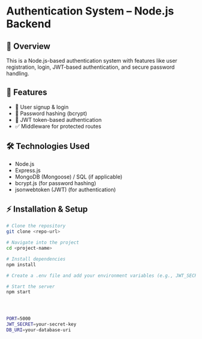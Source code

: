 # Authentication System – Node.js Backend

## 🚀 Overview
This is a Node.js-based authentication system with features like user registration, login, JWT-based authentication, and secure password handling.

## 📂 Features
- 🔑 User signup & login  
- 🔐 Password hashing (bcrypt)  
- 🔄 JWT token-based authentication  
- ✅ Middleware for protected routes  

## 🛠️ Technologies Used
- Node.js  
- Express.js  
- MongoDB (Mongoose) / SQL (if applicable)  
- bcrypt.js (for password hashing)  
- jsonwebtoken (JWT) (for authentication)  

## ⚡ Installation & Setup
```bash
# Clone the repository
git clone <repo-url>

# Navigate into the project
cd <project-name>

# Install dependencies
npm install

# Create a .env file and add your environment variables (e.g., JWT_SECRET, DB_URI)

# Start the server
npm start




PORT=5000
JWT_SECRET=your-secret-key
DB_URI=your-database-uri
